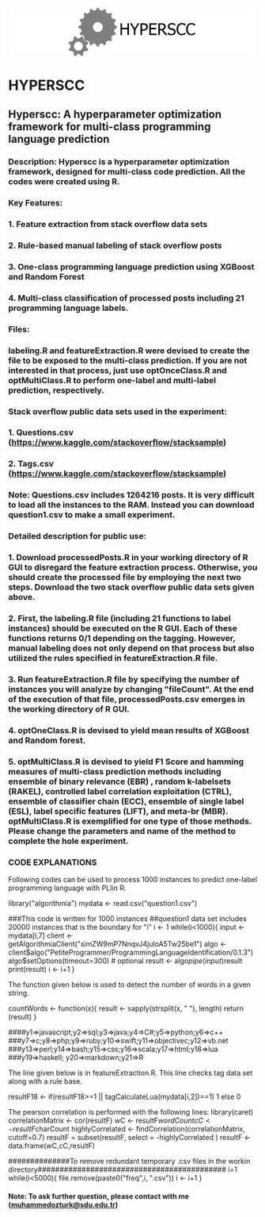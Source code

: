 ![hyperscc](https://github.com/muhammedozturk/HyperSCC/blob/main/hyperscc.gif)

# HYPERSCC

## Hyperscc: A hyperparameter optimization framework for multi-class programming language prediction

### Description: Hyperscc is a hyperparameter optimization framework, designed for multi-class code prediction. All the codes were created using R.

### Key Features:

### 1. Feature extraction from stack overflow data sets
### 2. Rule-based manual labeling of stack overflow posts
### 3. One-class programming language prediction using XGBoost and Random Forest
### 4. Multi-class classification of processed posts including 21 programming language labels.

### Files:

### labeling.R and featureExtraction.R were devised to create the file to be exposed to the multi-class prediction. If you are not interested in that process, just use optOnceClass.R and optMultiClass.R to perform one-label and multi-label prediction, respectively.

### Stack overflow public data sets used in the experiment:

### 1. Questions.csv (https://www.kaggle.com/stackoverflow/stacksample)
### 2. Tags.csv (https://www.kaggle.com/stackoverflow/stacksample)

### Note: Questions.csv includes 1264216 posts. It is very difficult to load all the instances to the RAM. Instead you can download question1.csv to make a small experiment.

### Detailed description for public use:

### 1. Download processedPosts.R in your working directory of R GUI to disregard the feature extraction process. Otherwise, you should create the processed file by employing the next two steps. Download the two stack overflow public data sets given above.
### 2. First, the labeling.R file (including 21 functions to label instances) should be executed on the R GUI. Each of these functions returns 0/1 depending on the tagging. However, manual labeling does not only depend on that process but also utilized the rules specified in featureExtraction.R file.
### 3. Run featureExtraction.R file by specifying the number of instances you will analyze by changing "fileCount". At the end of the execution of that file, processedPosts.csv emerges in the working directory of R GUI.
### 4. optOneClass.R is devised to yield mean results of XGBoost and Random forest.
### 5. optMultiClass.R is devised to yield F1 Score and hamming measures of multi-class prediction methods including ensemble of binary relevance (EBR) , random k-labelsets (RAKEL), controlled label correlation exploitation (CTRL), ensemble of classifier chain (ECC), ensemble of single label (ESL), label specific features (LIFT), and meta-br (MBR). optMultiClass.R is exemplified for one type of those methods. Please change the parameters and name of the method to complete the hole experiment. 

### CODE EXPLANATIONS

Following codes can be used to process 1000 instances to predict one-label programming language with PLIin R. 

library("algorithmia")
mydata <- read.csv("question1.csv")

###This code is written for 1000 instances
##question1 data set includes 20000 instances that is the boundary for "i"
i <- 1
while(i<1000){
input <- mydata[i,7]
client <- getAlgorithmiaClient("simZW9mP7NnqvJ4juloA5Tw25be1")
algo <- client$algo("PetiteProgrammer/ProgrammingLanguageIdentification/0.1.3")
algo$setOptions(timeout=300) # optional
result <- algo$pipe(input)$result
print(result)
i <- i+1
}

The function given below is used to detect the number of words in a given string.

countWords <- function(x){
	result <- sapply(strsplit(x, " "), length)
return (result)
}

####y1=>javascript;y2=>sql;y3=>java;y4=>C#;y5=>python;y6=>c++
###y7=>c;y8=>php;y9=>ruby;y10=>swift;y11=>objectivec;y12=>vb.net
###y13=>perl;y14=>bash;y15=>css;y16=>scala;y17=>html;y18=>lua
###y19=>haskell; y20=>markdown;y21=>R

The line given below is in featureExtraction.R. This line checks tag data set along with a rule base.

resultF18 <- if(resultF18>=1 || tagCalculateLua(mydata[i,2])==1) 1 else 0

The pearson correlation is performed with the following lines:
library(caret)
correlationMatrix <- cor(resultF)
wC <- resultF$wordCount
cC <- resultF$charCount
highlyCorrelated <- findCorrelation(correlationMatrix, cutoff=0.7)
resultF = subset(resultF, select = -highlyCorrelated )
resultF <- data.frame(wC,cC,resultF)

##############To remove redundant temporary .csv files in the workin directory###########################################
i=1
while(i<5000){
file.remove(paste0("freq",i, ".csv"))
i <- i+1
}

#### Note: To ask further question, please contact with me (muhammedozturk@sdu.edu.tr)
